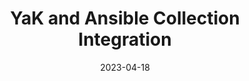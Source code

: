 ---
title: "YaK and Ansible Collection Integration"
date: 2023-04-18
tags: [""]
dbiblogtitle: yak-and-ansible-collection-integration
---